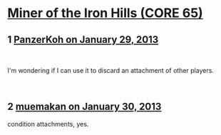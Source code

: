 # [Miner of the Iron Hills (CORE 65)](https://community.fantasyflightgames.com/topic/78412-miner-of-the-iron-hills-core-65/)

## 1 [PanzerKoh on January 29, 2013](https://community.fantasyflightgames.com/topic/78412-miner-of-the-iron-hills-core-65/?do=findComment&comment=755758)

 

I'm wondering if I can use it to discard an attachment of other players.

 

## 2 [muemakan on January 30, 2013](https://community.fantasyflightgames.com/topic/78412-miner-of-the-iron-hills-core-65/?do=findComment&comment=755796)

condition attachments, yes.

